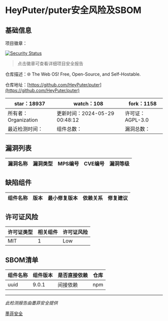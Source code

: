 # HeyPuter/puter安全风险及SBOM

## 基础信息

项目徽章：

[![Security Status](https://www.murphysec.com/platform3/v31/badge/1795533200963907584.svg)](https://www.murphysec.com/console/report/1765452897822130176/1795533200963907584)

> 点击徽章可查看详细项目安全报告

仓库描述：🌐 The Web OS! Free, Open-Source, and Self-Hostable.

仓库地址：[https://github.com/HeyPuter/puter](https://github.com/HeyPuter/puter)

| star：18937 | watch：108 | fork：1158 |
| ----------- | -------------- | ------------ |
| 所有者：Organization | 更新时间：2024-05-29 00:48:12 | 许可证：AGPL-3.0 |
| 最近检测时间： | 组件总数： | 漏洞总数： |




## 漏洞列表

| 漏洞名称 | 漏洞类型 | MPS编号 | CVE编号 | 漏洞等级 |
| ------- | ------ | ------- | ------ | ----- |





## 缺陷组件

| 组件名称 | 版本 | 最小修复版本 | 依赖关系 | 修复建议 |
| -------- | ---- | ------------ | -------- | -------- |





## 许可证风险

| 许可证类型 | 相关组件 | 许可证风险 |
| ---------- | -------- | ---------- |
|MIT|1|Low|




## SBOM清单

| 组件名称 | 组件版本 | 是否直接依赖 | 仓库 |
| -------- | -------- | ------------ | ---- |
|uuid|9.0.1|间接依赖|npm|


------

*此检测报告由墨菲安全提供*

[墨菲安全](www.murphysec.com)